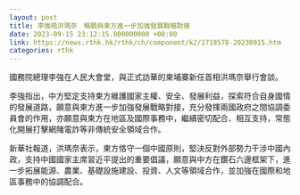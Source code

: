 ```yaml
---
layout: post
title: 李強晤洪瑪奈　稱願與柬方進一步加強發展戰略對接
date: 2023-09-15 23:12:15.000000000 +08:00
link: https://news.rthk.hk/rthk/ch/component/k2/1718578-20230915.htm
categories: rthk
---
```


國務院總理李強在人民大會堂，與正式訪華的柬埔寨新任首相洪瑪奈舉行會談。

李強指出，中方堅定支持柬方維護國家主權、安全、發展利益，探索符合自身國情的發展道路，願意與柬方進一步加強發展戰略對接，充分發揮兩國政府之間協調委員會的作用，亦願意與柬方在地區及國際事務中，繼續密切配合、相互支持，常態化開展打擊網賭電詐等非傳統安全領域合作。

新華社報道，洪瑪奈表示，柬方恪守一個中國原則，堅決反對外部勢力干涉中國內政，支持中國國家主席習近平提出的重要倡議，願意與中方在鑽石六邊框架下，進一步拓展能源、農業、基礎設施建設、投資、人文等領域合作，並加強在國際和地區事務中的協調配合。
